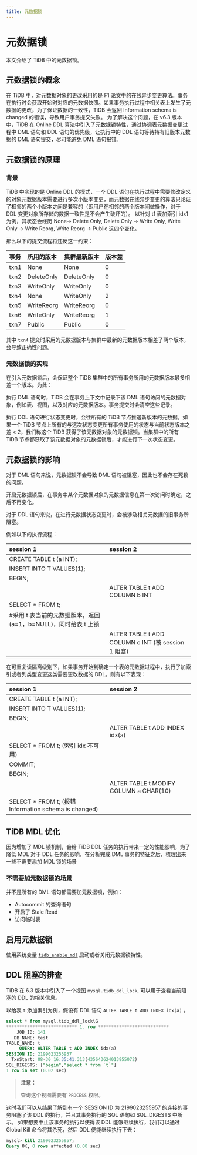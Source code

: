 ```yaml
---
title: 元数据锁
---
```


# 元数据锁

本文介绍了 TiDB 中的元数据锁。

## 元数据锁的概念

在 TiDB 中，对元数据对象的更改采用的是 F1 论文中的在线异步变更算法。事务在执行时会获取开始时对应的元数据快照。如果事务执行过程中相关表上发生了元数据的更改，为了保证数据的一致性，TiDB 会返回 Information schema is changed 的错误，导致用户事务提交失败。
为了解决这个问题，在 v6.3 版本中，TiDB 在 Online DDL 算法中引入了元数据锁特性，通过协调表元数据变更过程中  DML 语句和 DDL 语句的优先级，让执行中的 DDL 语句等待持有旧版本元数据的 DML 语句提交，尽可能避免 DML 语句报错。

## 元数据锁的原理

### 背景

TiDB 中实现的是 Online DDL 的模式，一个 DDL 语句在执行过程中需要修改定义的对象元数据版本需要进行多次小版本变更，而元数据在线异步变更的算法只论证了相邻的两个小版本之间是兼容的（即用户在相邻的两个版本间做操作，对于DDL 变更对象所存储的数据一致性是不会产生破坏的）。
以针对 t1 表加索引 idx1 为例，其状态会经历 None-> Delete Only, Delete Only -> Write Only, Write Only -> Write Reorg, Write Reorg -> Public 这四个变化。

那么以下的提交流程将违反这一约束：

| 事务   | 所用的版本      | 集群最新版本     | 版本差 |
|:-----|:-----------|:-----------|:----|
| txn1 | None       | None       | 0   |
| txn2 | DeleteOnly | DeleteOnly | 0   |
| txn3 | WriteOnly  | WriteOnly  | 0   |
| txn4 | None       | WriteOnly  | 2   |
| txn5 | WriteReorg | WriteReorg | 0   |
| txn6 | WriteOnly  | WriteReorg | 1   |
| txn7 | Public     | Public     | 0   |

其中 `txn4` 提交时采用的元数据版本与集群中最新的元数据版本相差了两个版本，会导致正确性问题。

### 元数据锁的实现

在引入元数据锁后，会保证整个 TiDB 集群中的所有事务所用的元数据版本最多相差一个版本。为此：

执行 DML 语句时，TiDB 会在事务上下文中记录下该 DML 语句访问的元数据对象，例如表、视图，以及对应的元数据版本。事务提交时会清空这些记录。

执行 DDL 语句进行状态变更时，会往所有的 TiDB 节点推送新版本的元数据。如果一个 TiDB 节点上所有的与这次状态变更所有事务使用的状态与当前状态版本之差 < 2，我们称这个 TiDB 获得了该元数据对象的元数据锁。当集群中的所有 TiDB 节点都获取了该元数据对象的元数据锁后，才能进行下一次状态变更。

## 元数据锁的影响

对于 DML 语句来说，元数据锁不会导致 DML 语句被阻塞，因此也不会存在死锁的问题。

开启元数据锁后，在事务中某个元数据对象的元数据信息在第一次访问时确定，之后不再变化。

对于 DDL 语句来说，在进行元数据状态变更时，会被涉及相关元数据的旧事务所阻塞。

例如以下的执行流程：

| session 1                                                 | session 2                                       |
|:----------------------------------------------------------|:------------------------------------------------|
| CREATE TABLE t (a INT);                                   |                                                 |
| INSERT INTO T VALUES(1);                                  |                                                 | 
| BEGIN;                                                    |                                                 |
|                                                           | ALTER TABLE t ADD COLUMN b INT                  |    
| SELECT * FROM t;  
|#采用 t 表当前的元数据版本，返回(a=1，b=NULL)，同时给表 t 上锁  |                                                                                   
 |                                                           | ALTER TABLE t ADD COLUMN c INT (被 session 1 阻塞) |

在可重复读隔离级别下，如果事务开始到确定一个表的元数据过程中，执行了加索引或者列类型变更这类需要更改数据的 DDL。则有以下表现：
 
| session 1                                           | session 2                                       |
|:----------------------------------------------------|:------------------------------------------------|
| CREATE TABLE t (a INT);                             |                                                 |
| INSERT INTO T VALUES(1);                            |                                                 |
| BEGIN;                                              |                                                 |
|                                                     | ALTER TABLE t ADD INDEX idx(a)                  |
| SELECT * FROM t; (索引 idx 不可用)                       |                                                 |
| COMMIT;                                             |                                                 |
| BEGIN;                                              |                                                 | 
|                                                     | ALTER TABLE t MODIFY COLUMN a CHAR(10)          |
| SELECT * FROM t; (报错 Information schema is changed) |                                                 |

## TiDB MDL 优化
因为增加了 MDL 锁机制，会给 TiDB DDL 任务的执行带来一定的性能影响，为了降低 MDL 对于 DDL 任务的影响，在分析完成 DML 事务的特征之后，梳理出来一些不需要添加 MDL 锁的场景
### 不需要加元数据锁的场景

并不是所有的 DML 语句都需要加元数据锁，例如：

+ Autocommit 的查询语句
+ 开启了 Stale Read
+ 访问临时表

## 启用元数据锁

使用系统变量 [`tidb_enable_mdl`](/system-variables.md#tidb_enable_mdl-span-classversion-mark-v63-span) 启动或者关闭元数据锁特性。

## DDL 阻塞的排查

TiDB 在 6.3 版本中引入了一个视图 `mysql.tidb_ddl_lock`, 可以用于查看当前阻塞的 DDL 的相关信息。

以给表 `t` 添加索引为例，假设有 DDL 语句 `ALTER TABLE t ADD INDEX idx(a)` 。

```sql
select * from mysql.tidb_ddl_lock\G
*************************** 1. row ***************************
    JOB_ID: 141
   DB_NAME: test
TABLE_NAME: t
     QUERY: ALTER TABLE t ADD INDEX idx(a)
SESSION ID: 2199023255957
  TxnStart: 08-30 16:35:41.313(435643624013955072)
SQL_DIGESTS: ["begin","select * from `t`"]
1 row in set (0.02 sec)
```

> **注意：**
>
> 查询这个视图需要有 `PROCESS` 权限。

这时我们可以从结果了解到有一个 SESSION ID 为 2199023255957 的连接的事务阻塞了该 DDL 的执行，并且其事务执行的 SQL 语句如 SQL_DIGESTS 中所示。
如果想要中止该事务的执行以使得该 DDL 能够继续执行，我们可以通过 Global Kill 命令将其杀死，然后 DDL 便能继续执行下去：

```sql
mysql> kill 2199023255957;
Query OK, 0 rows affected (0.00 sec)
```
